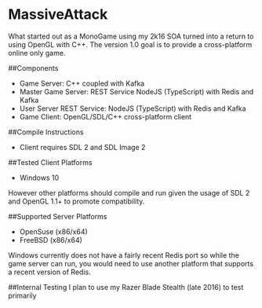 # MassiveAttack

What started out as a MonoGame using my 2k16 SOA turned into a return to using OpenGL with C++.  The version 1.0 goal is to provide a cross-platform online only game.

##Components
- Game Server: C++ coupled with Kafka
- Master Game Server: REST Service NodeJS (TypeScript) with Redis and Kafka
- User Server REST Service: NodeJS (TypeScript) with Redis and Kafka
- Game Client: OpenGL/SDL/C++ cross-platform client

##Compile Instructions
- Client requires SDL 2 and SDL Image 2

##Tested Client Platforms
- Windows 10

However other platforms should compile and run given the usage of SDL 2 and OpenGL 1.1+ to promote compatibility.

##Supported Server Platforms
- OpenSuse (x86/x64)
- FreeBSD (x86/x64)

Windows currently does not have a fairly recent Redis port so while the game server can run, you would need to use another platform that supports a recent version of Redis.

##Internal Testing
I plan to use my Razer Blade Stealth (late 2016) to test primarily
